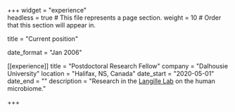 +++
widget = "experience"  
headless = true  # This file represents a page section.
weight = 10  # Order that this section will appear in.

title = "Current position" 

date_format = "Jan 2006"

[[experience]]
title = "Postdoctoral Research Fellow"
company = "Dalhousie University" 
location = "Halifax, NS, Canada" 
date_start = "2020-05-01"
date_end = ""
description = "Research in the [Langille Lab](https://morganlangille.com/) on the human microbiome." 

+++